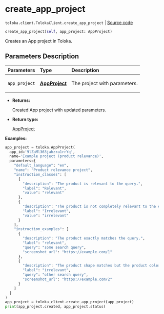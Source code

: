 # create_app_project
`toloka.client.TolokaClient.create_app_project` | [Source code](https://github.com/Toloka/toloka-kit/blob/v1.2.0/src/client/__init__.py#L3721)

```python
create_app_project(self, app_project: AppProject)
```

Creates an App project in Toloka.

## Parameters Description

| Parameters | Type | Description |
| :----------| :----| :-----------|
`app_project`|**[AppProject](toloka.client.app.AppProject.md)**|<p>The project with parameters.</p>

* **Returns:**

  Created App project with updated parameters.

* **Return type:**

  [AppProject](toloka.client.app.AppProject.md)

**Examples:**


```python
app_project = toloka.AppProject(
  app_id='9lZaMl363jahzra1rrYq',
  name='Example project (product relevance)',
  parameters={
    "default_language": "en",
    "name": "Product relevance project",
    "instruction_classes": [
      {
        "description": "The product is relevant to the query.",
        "label": "Relevant",
        "value": "relevant"
      },
      {
        "description": "The product is not completely relevant to the query.",
        "label": "Irrelevant",
        "value": "irrelevant"
      }
    ],
    "instruction_examples": [
      {
        "description": "The product exactly matches the query.",
        "label": "relevant",
        "query": "some search query",
        "screenshot_url": "https://example.com/1"
      },
      {
        "description": "The product shape matches but the product color does not.",
        "label": "irrelevant",
        "query": "other search query",
        "screenshot_url": "https://example.com/2"
      }
    ]
  }
)
app_project = toloka_client.create_app_project(app_project)
print(app_project.created, app_project.status)
```
